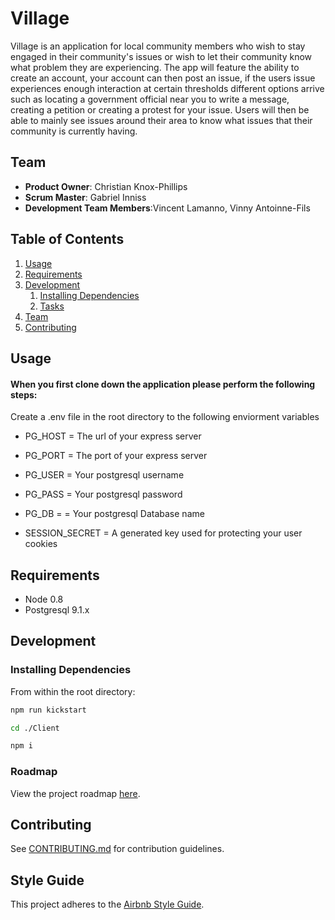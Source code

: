 # Village

Village is an application for local community members who wish to stay engaged in their community's issues or wish to let their community know what problem they are experiencing. The app will feature the ability to create an account, your account can then post an issue, if the users issue experiences enough interaction at certain thresholds different options arrive such as locating a government official near you to write a message, creating a petition or creating a protest for your issue. Users will then be able to mainly see issues around their area to know what issues that their community is currently having.

## Team

  - __Product Owner__: Christian Knox-Phillips
  - __Scrum Master__: Gabriel Inniss
  - __Development Team Members__:Vincent Lamanno, Vinny Antoinne-Fils

## Table of Contents

1. [Usage](#Usage)
1. [Requirements](#requirements)
1. [Development](#development)
    1. [Installing Dependencies](#installing-dependencies)
    1. [Tasks](#tasks)
1. [Team](#team)
1. [Contributing](#contributing)

## Usage

#### When you first clone down the application please perform the following steps:

Create a .env file in the root directory to the following enviorment variables


- PG_HOST = The url of your express server
- PG_PORT = The port of your express server
- PG_USER = Your postgresql username
- PG_PASS = Your postgresql password
- PG_DB = = Your postgresql Database name

- SESSION_SECRET = A generated key used for protecting your user cookies

## Requirements

- Node 0.8
- Postgresql 9.1.x

## Development

### Installing Dependencies

From within the root directory:

```sh
npm run kickstart

cd ./Client

npm i
```

### Roadmap

View the project roadmap [here](https://github.com/orgs/Civictech-Village/projects/1/views/1).


## Contributing

See [CONTRIBUTING.md](https://gist.github.com/Knox-Phillips/a892310930697b75aa3aa5f896e44115) for contribution guidelines.


## Style Guide

This project adheres to the [Airbnb Style Guide](https://github.com/airbnb/javascript).
